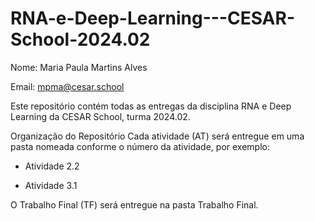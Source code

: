 # RNA-e-Deep-Learning---CESAR-School-2024.02
Nome: Maria Paula Martins Alves

Email: mpma@cesar.school

Este repositório contém todas as entregas da disciplina RNA e Deep Learning da CESAR School, turma 2024.02.

Organização do Repositório
Cada atividade (AT) será entregue em uma pasta nomeada conforme o número da atividade, por exemplo:

* Atividade 2.2

* Atividade 3.1

O Trabalho Final (TF) será entregue na pasta Trabalho Final.
